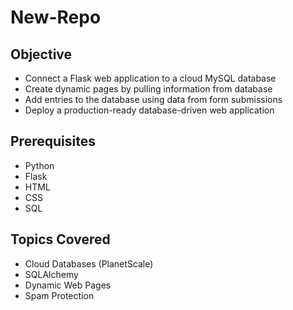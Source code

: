 # New-Repo

## Objective
* Connect a Flask web application to a cloud MySQL database
* Create dynamic pages by pulling information from database
* Add entries to the database using data from form submissions
* Deploy a production-ready database-driven web application

## Prerequisites
* Python
* Flask
* HTML
* CSS
* SQL

## Topics Covered
* Cloud Databases (PlanetScale)
* SQLAlchemy
* Dynamic Web Pages
* Spam Protection
